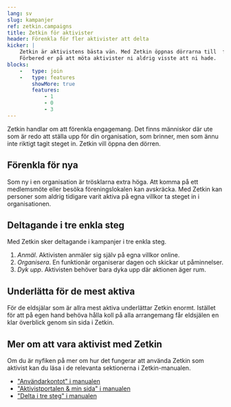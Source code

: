 ```yaml
---
lang: sv
slug: kampanjer
ref: zetkin.campaigns
title: Zetkin för aktivister
header: Förenkla för fler aktivister att delta
kicker: |
    Zetkin är aktivistens bästa vän. Med Zetkin öppnas dörrarna till  fler.
    Förbered er på att möta aktivister ni aldrig visste att ni hade.
blocks:
    -   type: join
    -   type: features
        showMore: true
        features:
            - 1
            - 0
            - 3
---
```


Zetkin handlar om att förenkla engagemang. Det finns människor där ute som är
redo att ställa upp för din organisation, som brinner, men som ännu inte
riktigt tagit steget in. Zetkin vill öppna den dörren.

## Förenkla för nya
Som ny i en organisation är trösklarna extra höga. Att komma på ett medlemsmöte
eller besöka föreningslokalen kan avskräcka. Med Zetkin kan personer som aldrig
tidigare varit aktiva på egna villkor ta steget in i organisationen.

## Deltagande i tre enkla steg
Med Zetkin sker deltagande i kampanjer i tre enkla steg.

1. _Anmäl_. Aktivisten anmäler sig själv på egna villkor online.
2. _Organisera_. En funktionär organiserar dagen och skickar ut påminnelser.
3. _Dyk upp_. Aktivisten behöver bara dyka upp där aktionen äger rum.

## Underlätta för de mest aktiva
För de eldsjälar som är allra mest aktiva underlättar Zetkin enormt. Istället
för att på egen hand behöva hålla koll på alla arrangemang får eldsjälen en
klar överblick genom sin sida i Zetkin.

## Mer om att vara aktivist med Zetkin
Om du är nyfiken på mer om hur det fungerar att använda Zetkin som aktivist kan
du läsa i de relevanta sektionerna i Zetkin-manualen.

* ["Användarkontot" i manualen](http://manual.zetkin.org/sv/grunderna/anvandarkontot)
* ["Aktivistportalen & min sida" i manualen](http://manual.zetkin.org/sv/for-aktivister/aktivistportalen)
* ["Delta i tre steg" i manualen](http://manual.zetkin.org/sv/for-aktivister/kampanjer/delta-i-tre-steg)
